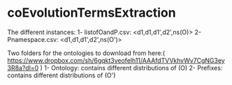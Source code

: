 # coEvolutionTermsExtraction

The different instances:
1- listofOandP.csv: <d1,d1,d1',d2',ns(O)>
2- Pnamespace.csv: <d1,d1,d1',d2',ns(O')>


Two folders for the ontologies to download from here:( https://www.dropbox.com/sh/6gqkt3veofelh11/AAAfdTVVkhvWv7CgNG3ey3R8a?dl=0 ) 
1- Ontology: contains different distributions of (O)
2- Prefixes: contains different distributions of (O')


